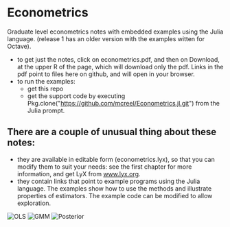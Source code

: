 # Econometrics
Graduate level econometrics notes with embedded examples using the Julia language. (release 1 has an older version with the examples witten for Octave).
- to get just the notes, click on econometrics.pdf, and then on Download, at the upper R of the page, which will download only the pdf. Links in the pdf point to files here on github, and will open in your browser.
- to run the examples:
    * get this repo
    * get the support code by executing Pkg.clone("https://github.com/mcreel/Econometrics.jl.git")
    from the Julia prompt.


## There are a couple of unusual thing about these notes:
- they are available in editable form (econometrics.lyx), so that you can modify them to suit your needs: see the first chapter for more information, and get LyX from  www.lyx.org. 
- they contain links that point to example programs using the Julia language. The examples show how to use the methods and illustrate properties of estimators. The example code can be modified to allow exploration.

![OLS](https://raw.githubusercontent.com/mcreel/Econometrics/ols.png)
![GMM](https://raw.githubusercontent.com/mcreel/Econometrics/gmm.png)
![Posterior](https://raw.githubusercontent.com/mcreel/Econometrics/posterior.svg)

